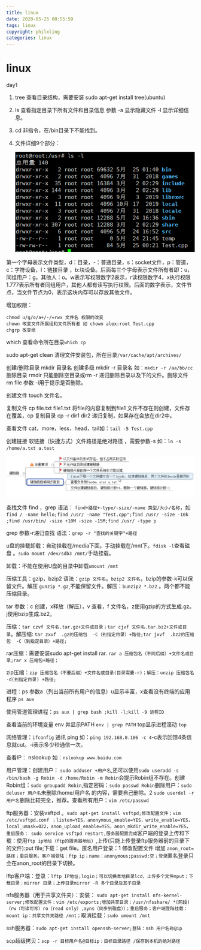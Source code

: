 ```yaml
---
title: linux
date: 2020-05-25 08:55:59
tags: linux
copyright: philxling
categories: linux
---
```


# linux

day1

1. tree 查看目录结构，需要安装 sudo apt-get install tree(ubuntu)

2. ls 查看指定目录下所有文件和目录信息 参数 -a 显示隐藏文件 -l 显示详细信息。

3. cd 非指令，在/bin目录下不能找到。

4. 文件详细9个部分：

   <!--more-->
   
   ![image-20200525090438306](assets/image-20200525090438306.png)

第一个字母表示文件类型，d：目录，-：普通目录，s：socket文件，p：管道，c：字符设备，l：链接目录 ，b:块设备。后面每三个字母表示文件所有者即：u，同组用户：g，其他人：o。w表示写权限数字2表示，r读权限数字4，x执行权限1.777表示所有者同组用户，其他人都有读写执行权限。后面的数字表示，文件节点，当文件节点为0，表示这块内存可以存放其他文件。

增加权限：

```
chmod u/g/o/a+/-/=rwx 文件名 权限的改变
chown 改变文件所属组和文件所有者 如 chown alex:root Test.cpp
chgrp 改变组
```

which 查看命令所在目录```which cp```

sudo apt-get  clean 清理文件安装包，所在目录```/var/cache/apt/archives/``` 

创建/删除目录  mkdir 目录名 创建多级 mkdir -r 目录名 如：```mkdir -r /aa/bb/cc```删除目录  rmdir  只能删除空目录或rm -r 递归删除目录以及下的文件。删除文件 rm file  参数 -i用于提示是否删除。

创建文件  touch  文件名。 

复制文件  cp file.txt file1.txt 将file的内容复制到file1 文件不存在则创建，文件存在覆盖，cp 复制目录 cp -r  dir1 dir2 递归复制，如果存在会放在dir2中。

查看文件 cat，more，less，head，tail如：```tail -5 Test.cpp```

创建链接 软链接（快捷方式）文件路径是绝对路径 ，需要参数-s 如：```ln -s /home/a.txt a.test```

![image-20200525093300101](assets/image-20200525093300101.png)

查找文件 find ，grep 语法： ```find+路径+-type/-size/-name 类型/大小/名称```，如```find / -name hello;find /usr/ -name "Test.cpp";find /usr/ -size -10k ;find /usr/bin/ -size +10M -size -15M;find /usr/ -type p```

grep 参数-r递归查找 语法：```grep -r "查找的关键字"+路径```

u盘的挂载卸载：自动挂载在/media下面。手动挂载在/mnt下。```fdisk -l```查看磁盘 。```sudo mount /dev/sdb3 /mnt/```手动挂载。

卸载：不能在使用U盘的目录中卸载```umount /mnt```

压缩工具：gzip，bzip2 语法：```gzip 文件名```。```bzip2 文件名```，bzip的参数-k可以保留文件。解压 ```gunzip *.gz```,不能保留文件。解压：```bunzip2 *.bz2``` 。两个都不能压缩目录。

tar 参数：c 创建，x释放（解压），v 查看，f 文件名，z使用gzip的方式生成.gz。j使用bzip生成.bz2。

压缩：```tar czvf 文件名.tar.gz+文件或目录；tar cjvf 文件名.tar.bz2+文件或目录```。解压缩: ```tar zxvf  .gz的压缩包  -C（到指定目录）+路径;tar jxvf  .bz2的压缩包  -C（到指定目录）+路径;```

rar压缩：需要安装sudo apt-get install rar. ```rar a 压缩包名（不同后缀）+文件名或目录;rar x 压缩包+路径；```

zip压缩：```zip 压缩包名（不要后缀）+文件名或目录(目录需要-r)；解压：unzip 压缩包名 -d(到指定目录) +路径;```

进程：ps 参数a（列出当前所有用户的信息）u显示丰富，x查看没有终端的应用程序 ```ps aux```

使用管道管理进程：```ps aux | grep bash ;kill -l;kill -9 进程ID```

查看当前的环境变量 env 并显示PATH ```env | grep PATH``` top显示进程滚动 ```top```

网络管理：```ifconfig``` 通讯 ping 如：```ping 192.168.0.106 -c 4```-c表示回馈4条信息就cut。-i表示多少秒通信一次。

查看IP： nslookup 如：```nslookup www.baidu.com```

用户管理：创建用户： ```sudo adduser +用户名```,还可以使用```sudo useradd -s /bin/bash -g Robin -d /home/Robin -m Robin```会提示Robin组不存在。创建Robin组：```sudo groupadd Robin```,指定密码：```sudo passwd Robin```删除用户：```sudo deluser 用户名```未删除/home/用户名 的内容，需要自己删除。2 ```sudo userdel -r 用户名```删除比较完全，推荐。查看所有用户：```vim /etc/passwd```

ftp服务器：安装vsftpd 。```sudo apt-get install vsftpd;修改配置文件；vim /etc/vsftpd.conf ；listen=YES，anonymous_enable=YES，write_enable=YES，local_umask=022，anon_upload_enable=YES，anon_mkdir_write_enable=YES，重启服务： sudo service vsftpd restart,服务器配置完成```客户端的登录上传和下载：使用```ftp ip地址（ftp的服务器地址）```,上传(只能上传登录ftp服务器前的目录下的文件):put file;下载：get file。匿名用户登录：1 修改配置文件 增加 ```anon_root=路径；重启服务。客户端登陆：ftp ip；name：anonymous;passwd:空；登录```匿名登录只会在anon_root的目录下切换。

lftp客户端：登录：```lftp IP地址;login；可以切换本地目录lcd，上传多个文件mput；下载目录：mirror 目录；上传目录mirror -R 多个目录及其子目录```

nfs服务器（用于共享文件夹）：安装： ```sudo apt-get install nfs-kernel-server;修改配置文件：vim /etc/exports;增加共享目录：/usr/nfsshare/ *(网段)（rw（可读可写）ro（read only）,ayns（同步到磁盘））；重启服务；客户端登陆挂载：mount ip：共享文件夹路径 /mnt；```取消挂载：```sudo umount /mnt```

ssh服务器：```sudo apt-get install openssh-server;登陆：ssh 用户名称@ip```

scp超级拷贝：```scp -r 目标用户名@目标ip：目标目录路径 /保存到本机的绝对路径```

